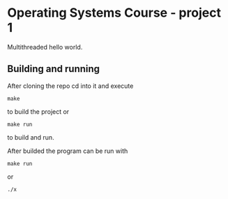 # Operating Systems Course - project 1

Multithreaded hello world.

## Building and running

After cloning the repo cd into it and execute
```
make
```
to build the project or
```
make run
```
to build and run.

After builded the program can be run with
```
make run
```
or
```
./x
```
